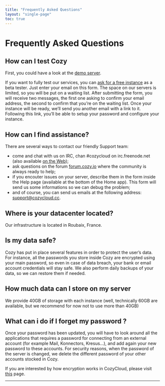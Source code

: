 ```yaml
---
title: "Frequently Asked Questions"
layout: "single-page"
toc: true
---
```


# Frequently Asked Questions

## How can I test Cozy

First, you could have a look at the [demo server](https://demo.cozycloud.cc/).

If you want to fully test our services, you can [ask for a free instance](https://cozy.io/en/#contact) as a beta tester. Just enter your email on this form. The space on our servers is limited, so you will be put on a waiting list. After submitting the form, you will receive two messages, the first one asking to confirm your email address, the second to confirm that you’re on the waiting list. Once your instance will be ready, we’ll send you another email with a link to it. Following this link, you’ll be able to setup your password and configure your instance.

## How can I find assistance?

There are several ways to contact our friendly Support team:
 - come and chat with us on IRC, chan #cozycloud on irc.freenode.net (also available [on the Web](https://webchat.freenode.net/?channels=cozycloud));
 - ask questions on the forum [forum.cozy.io](https://forum.cozy.io/) where the community is always ready to help;
 - if you encouter issues on your server, describe them in the form inside the Help page (available at the bottom of the Home app). This form will send us some informations so we can debug the problem;
 - and of course, you can send us emails at the following address: support@cozycloud.cc.

## Where is your datacenter located?

Our infrastructure is located in Roubaix, France.

## Is my data safe?

Cozy has put in place several features in order to protect the user’s data. For instance, all the passwords you store inside Cozy are encrypted using your main password, so even in case of data breach, your bank or email account credentials will stay safe.
We also perform daily backups of your data, so we can restore them if needed.


## How much data can I store on my server

We provide 40GB of storage with each instance (well, technically 60GB are available, but we recommend for now not to use more than 40GB)

## What can i do if I forget my password ?

Once your password has been updated, you will have to look around all the applications that requires a password for connecting from an external account (for example Mail, Konnectors, Kresus...), and add again your new password to these accounts. For security reasons, when the password of the server is changed, we delete the different password of your other accounts stocked in Cozy.

If you are interested by how encryption works in CozyCloud, please visit [this](https://cozy.io/en/hack/cookbooks/encryption.html) page. 
 

---
